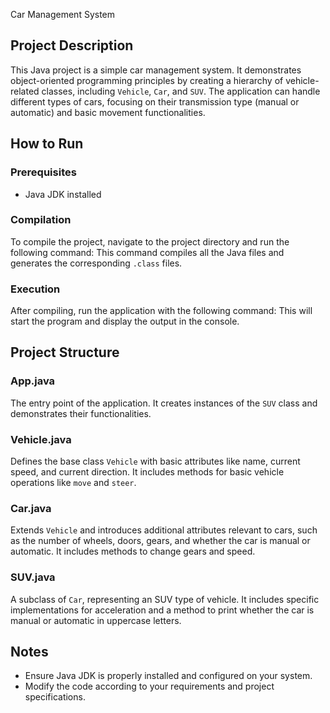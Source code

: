  Car Management System

## Project Description
This Java project is a simple car management system. It demonstrates object-oriented programming principles by creating a hierarchy of vehicle-related classes, including `Vehicle`, `Car`, and `SUV`. The application can handle different types of cars, focusing on their transmission type (manual or automatic) and basic movement functionalities.

## How to Run

### Prerequisites
- Java JDK installed

### Compilation
To compile the project, navigate to the project directory and run the following command:
This command compiles all the Java files and generates the corresponding `.class` files.

### Execution
After compiling, run the application with the following command:
This will start the program and display the output in the console.

## Project Structure

### App.java
The entry point of the application. It creates instances of the `SUV` class and demonstrates their functionalities.

### Vehicle.java
Defines the base class `Vehicle` with basic attributes like name, current speed, and current direction. It includes methods for basic vehicle operations like `move` and `steer`.

### Car.java
Extends `Vehicle` and introduces additional attributes relevant to cars, such as the number of wheels, doors, gears, and whether the car is manual or automatic. It includes methods to change gears and speed.

### SUV.java
A subclass of `Car`, representing an SUV type of vehicle. It includes specific implementations for acceleration and a method to print whether the car is manual or automatic in uppercase letters.

## Notes
- Ensure Java JDK is properly installed and configured on your system.
- Modify the code according to your requirements and project specifications.
